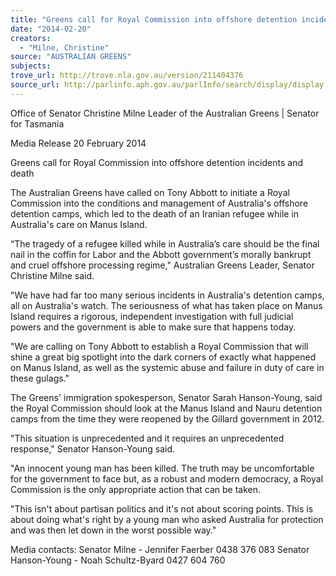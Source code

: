 ```yaml
---
title: "Greens call for Royal Commission into offshore detention incidents and death"
date: "2014-02-20"
creators:
  - "Milne, Christine"
source: "AUSTRALIAN GREENS"
subjects:
trove_url: http://trove.nla.gov.au/version/211404376
source_url: http://parlinfo.aph.gov.au/parlInfo/search/display/display.w3p;query=Id%3A%22media/pressrel/3011377%22
---
```


 Office of Senator Christine Milne  Leader of the Australian Greens | Senator for Tasmania   

 Media Release  20 February 2014   

 Greens call for Royal Commission into offshore  detention incidents and death    

 The Australian Greens have called on Tony Abbott to initiate a Royal Commission into  the conditions and management of Australia's offshore detention camps, which led to the  death of an Iranian refugee while in Australia's care on Manus Island.    

 “The tragedy of a refugee killed while in Australia’s care should be the final nail in the  coffin for Labor and the Abbott government’s morally bankrupt and cruel offshore  processing regime," Australian Greens Leader, Senator Christine Milne said.    

 "We have had far too many serious incidents in Australia's detention camps, all on  Australia's watch. The seriousness of what has taken place on Manus Island requires a  rigorous, independent investigation with full judicial powers and the government is able  to make sure that happens today.    

 "We are calling on Tony Abbott to establish a Royal Commission that will shine a great  big spotlight into the dark corners of exactly what happened on Manus Island, as well as  the systemic abuse and failure in duty of care in these gulags."    

 The Greens' immigration spokesperson, Senator Sarah Hanson-Young, said the Royal  Commission should look at the Manus Island and Nauru detention camps from the time  they were reopened by the Gillard government in 2012.    

 "This situation is unprecedented and it requires an unprecedented response," Senator  Hanson-Young said.    

 "An innocent young man has been killed. The truth may be uncomfortable for the  government to face but, as a robust and modern democracy, a Royal Commission is the  only appropriate action that can be taken.    

 "This isn't about partisan politics and it's not about scoring points. This is about doing  what's right by a young man who asked Australia for protection and was then let down in  the worst possible way."    

 Media contacts:  Senator Milne - Jennifer Faerber 0438 376 083   Senator Hanson-Young - Noah Schultz-Byard 0427 604 760   

